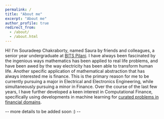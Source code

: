 ```yaml
---
permalink: /
title: "About me"
excerpt: "About me"
author_profile: true
redirect_from: 
  - /about/
  - /about.html
---
```


Hi! I'm Souradeep Chakraborty, named Saura by friends and colleagues, a senior year undergraduate at [BITS Pilani](https://www.bits-pilani.ac.in/goa/). I have always been fascinated by the ingenious ways mathematics has been applied to real life problems, and have been awed by the way electricity has been able to transform human life. Another specific application of mathematical abstraction that has always interested me is finance. This is the primary reason for me to be currently pursuing a major in Electrical and Electronics Engineering, while simultaneously pursuing a minor in Finance. Over the course of the last few years, I have further developed a keen interest in Computational Finance, specifically using developments in machine learning for [curated problems in financial domains](experience.md). 

-- more details to be added soon :) --

